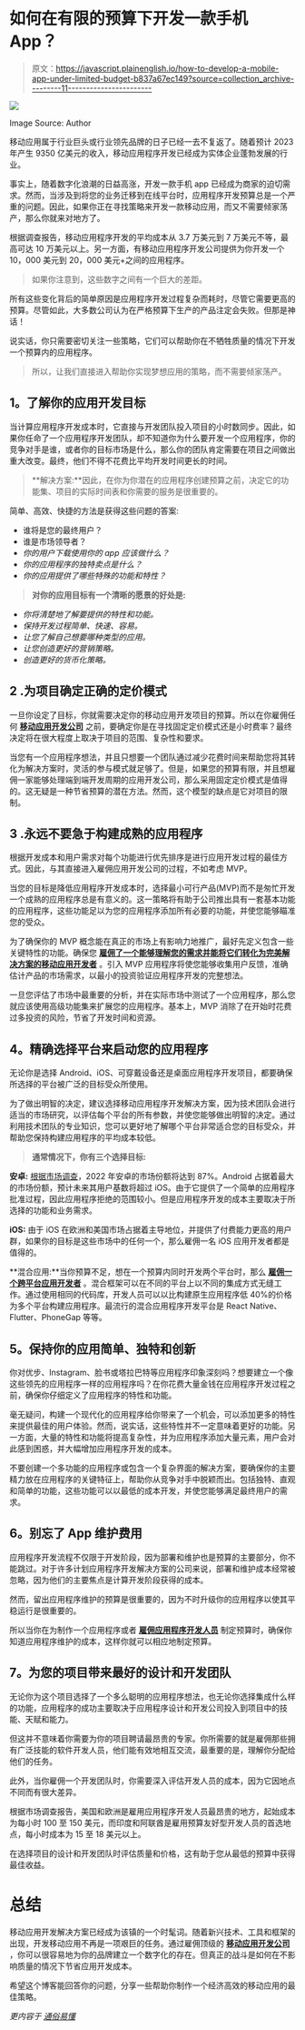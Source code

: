 # 如何在有限的预算下开发一款手机 App？

> 原文：<https://javascript.plainenglish.io/how-to-develop-a-mobile-app-under-limited-budget-b837a67ec149?source=collection_archive---------11----------------------->

![](img/becb7f991e1dae24cbd42582a265fb55.png)

Image Source: Author

移动应用属于行业巨头或行业领先品牌的日子已经一去不复返了。随着预计 2023 年产生 9350 亿美元的收入，移动应用程序开发已经成为实体企业蓬勃发展的行业。

事实上，随着数字化浪潮的日益高涨，开发一款手机 app 已经成为商家的迫切需求。然而，当涉及到将您的业务迁移到在线平台时，应用程序开发预算总是一个严重的问题。因此，如果你正在寻找策略来开发一款移动应用，而又不需要倾家荡产，那么你就来对地方了。

根据调查报告，移动应用程序开发的平均成本从 3.7 万美元到 7 万美元不等，最高可达 10 万美元以上。另一方面，有移动应用程序开发公司提供为你开发一个 10，000 美元到 20，000 美元+之间的应用程序。

> 如果你注意到，这些数字之间有一个巨大的差距。

所有这些变化背后的简单原因是应用程序开发过程复杂而耗时，尽管它需要更高的预算。尽管如此，大多数公司认为在严格预算下生产的产品注定会失败。但那是神话！

说实话，你只需要密切关注一些策略，它们可以帮助你在不牺牲质量的情况下开发一个预算内的应用程序。

> 所以，让我们直接进入帮助你实现梦想应用的策略，而不需要倾家荡产。

## **1。了解你的应用开发目标**

当计算应用程序开发成本时，它直接与开发团队投入项目的小时数同步。因此，如果你任命了一个应用程序开发团队，却不知道你为什么要开发一个应用程序，你的竞争对手是谁，或者你的目标市场是什么，那么你的团队肯定需要在项目之间做出重大改变。最终，他们不得不花费比平均开发时间更长的时间。

> **解决方案:**因此，在你为你潜在的应用程序创建预算之前，决定它的功能集、项目的实际时间表和你需要的服务是很重要的。

简单、高效、快捷的方法是获得这些问题的答案:

*   谁将是您的最终用户？
*   谁是市场领导者？
*   *你的用户下载使用你的 app 应该做什么？*
*   *你的应用程序的独特卖点是什么？*
*   *你的应用提供了哪些特殊的功能和特性？*

> **对你的应用目标有一个清晰的愿景的好处是:**

*   *你将清楚地了解要提供的特性和功能。*
*   *保持开发过程简单、快速、容易。*
*   *让您了解自己想要哪种类型的应用。*
*   *让您创造更好的营销策略。*
*   *创造更好的货币化策略。*

## **2 .为项目确定正确的定价模式**

一旦你设定了目标，你就需要决定你的移动应用开发项目的预算。所以在你雇佣任何 [**移动应用开发公司**](https://www.xicom.ae/services/mobile-app-development/) 之前，要确定你是在寻找固定定价模式还是小时费率？最终决定将在很大程度上取决于项目的范围、复杂性和要求。

当您有一个应用程序想法，并且只想要一个团队通过减少花费时间来帮助您将其转化为解决方案时，灵活的参与模式就足够了。但是，如果您的预算有限，并且想雇佣一家能够处理端到端开发周期的应用开发公司，那么采用固定定价模式是值得的。这无疑是一种节省预算的潜在方法。然而，这个模型的缺点是它对项目的限制。

## **3 .永远不要急于构建成熟的应用程序**

根据开发成本和用户需求对每个功能进行优先排序是进行应用开发过程的最佳方式。因此，与其直接进入雇佣应用开发公司的过程，不如考虑 MVP。

当您的目标是降低应用程序开发成本时，选择最小可行产品(MVP)而不是匆忙开发一个成熟的应用程序总是有意义的。这一策略将有助于公司推出具有一套基本功能的应用程序，这些功能足以为您的应用程序添加所有必要的功能，并使您能够瞄准您的受众。

为了确保你的 MVP 概念能在真正的市场上有影响力地推广，最好先定义包含一些关键特性的功能。确保您 [**雇佣了一个能够理解您的需求并能将它们转化为完美解决方案的移动应用开发者**](https://www.xicom.ae/services/mobile-app-developers/) 。引入 MVP 应用程序将使您能够收集用户反馈，准确估计产品的市场需求，以最小的投资验证应用程序开发的完整想法。

一旦您评估了市场中最重要的分析，并在实际市场中测试了一个应用程序，那么您就应该使用高级功能集来扩展您的应用程序。基本上，MVP 消除了在开始时花费过多投资的风险，节省了开发时间和资源。

## **4。精确选择平台来启动您的应用程序**

无论你是选择 Android、iOS、可穿戴设备还是桌面应用程序开发项目，都要确保所选择的平台被广泛的目标受众所使用。

为了做出明智的决定，建议选择移动应用程序开发解决方案，因为技术团队会进行适当的市场研究，以评估每个平台的所有参数，并使您能够做出明智的决定。通过利用技术团队的专业知识，您可以更好地了解哪个平台非常适合您的目标受众，并帮助您保持构建应用程序的平均成本较低。

> **通常情况下，你有三个选择目标:**

**安卓:** [根据市场调查](https://leftronic.com/blog/android-vs-ios-market-share/#:~:text=Google%20Android%20and%20Apple%20iOS,share%20in%202019%20is%2022.17%25.&text=Between%202012%20and%202019%2C%20the,smartphone%20users%20grew%20by%2020%25.)，2022 年安卓的市场份额将达到 87%。Android 占据着最大的市场份额，预计未来其用户基数将超过 iOS。由于它提供了一个简单的应用程序批准过程，因此应用程序拒绝的范围较小。但是应用程序开发的成本主要取决于所选择的功能和业务需求。

**iOS:** 由于 iOS 在欧洲和美国市场占据着主导地位，并提供了付费能力更高的用户群，如果你的目标是这些市场中的任何一个，那么雇佣一名 iOS 应用开发者都是值得的。

**混合应用:**当你预算不足，想在一个预算内同时开发两个平台时，那么 [**雇佣一个跨平台应用开发者**](https://www.xicom.ae/services/hire-cross-platform-app-developers/) 。混合框架可以在不同的平台上以不同的集成方式无缝工作。通过使用相同的代码库，开发人员可以以比构建原生应用程序低 40%的价格为多个平台构建应用程序。最流行的混合应用程序开发平台是 React Native、Flutter、PhoneGap 等等。

## **5。保持你的应用简单、独特和创新**

你对优步、Instagram、脸书或塔拉巴特等应用程序印象深刻吗？想要建立一个像这些领先的应用程序一样的应用程序吗？在你花费大量金钱在应用程序开发过程之前，确保你仔细定义了应用程序的特性和功能。

毫无疑问，构建一个现代化的应用程序给你带来了一个机会，可以添加更多的特性来提供最佳的用户体验。然而，说实话，这些特性并不一定意味着更好的功能。另一方面，大量的特性和功能将提高复杂性，并为应用程序添加大量元素，用户会对此感到困惑，并大幅增加应用程序开发的成本。

不要创建一个多功能的应用程序或包含一个复杂界面的解决方案，要确保你的主要精力放在应用程序的关键特征上，帮助你从竞争对手中脱颖而出。包括独特、直观和简单的功能，这些功能可以以最低的成本开发，并使您能够满足最终用户的需求。

## **6。别忘了 App 维护费用**

应用程序开发流程不仅限于开发阶段，因为部署和维护也是预算的主要部分，你不能跳过。对于许多计划应用程序开发解决方案的公司来说，部署和维护成本经常被忽略，因为他们的主要焦点是计算开发阶段获得的成本。

然而，留出应用程序维护的预算是很重要的，因为不时升级你的应用程序以使其平稳运行是很重要的。

所以当你在为制作一个应用程序或者 [**雇佣应用程序开发人员**](https://www.xicom.ae/solutions/hire-developers/) 制定预算时，确保你知道应用程序维护的成本，这样你就可以相应地制定预算。

## **7。为您的项目带来最好的设计和开发团队**

无论你为这个项目选择了一个多么聪明的应用程序想法，也无论你选择集成什么样的功能，应用程序的成功主要取决于应用程序设计和开发公司投入到项目中的技能、天赋和能力。

但这并不意味着你需要为你的项目聘请最昂贵的专家。你所需要的就是雇佣那些拥有广泛技能的软件开发人员，他们能有效地相互交流，最重要的是，理解你分配给他们的任务。

此外，当你雇佣一个开发团队时，你需要深入评估开发人员的成本，因为它因地点不同而有很大差异。

根据市场调查报告，美国和欧洲是雇用应用程序开发人员最昂贵的地方，起始成本为每小时 100 至 150 美元，而印度和阿联酋是雇用预算友好型开发人员的首选地点，每小时成本为 15 至 18 美元以上。

在选择项目的设计和开发团队时评估质量和价格，这有助于您从最低的预算中获得最佳收益。

# **总结**

移动应用开发解决方案已经成为该镇的一个时髦词。随着新兴技术、工具和框架的出现，开发移动应用不再是一项艰巨的任务。通过雇佣顶级的 [**移动应用开发公司**](https://www.xicom.ae/services/mobile-app-development/) ，你可以很容易地为你的品牌建立一个数字化的存在。但真正的战斗是如何在不影响质量的情况下节省应用开发成本。

希望这个博客能回答你的问题，分享一些帮助你制作一个经济高效的移动应用的最佳策略。

*更内容于* [*通俗易懂*](http://plainenglish.io/)